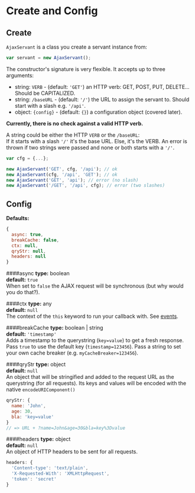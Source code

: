Create and Config
=================

Create
------
`AjaxServant` is a class you create a servant instance from:
```js
var servant = new AjaxServant();
```

The constructor's signature is very flexible. It accepts up to three arguments:
* string: `VERB` - (default: `'GET'`) an HTTP verb: GET, POST, PUT, DELETE... Should be CAPITALIZED. 
* string: `/baseURL` - (default: `'/'`) the URL to assign the servant to. Should start with a slash e.g. `'/api'`.
* object: `{config}` - (default: `{}`) a configuration object (covered later).  

**Currently, there is no check against a valid HTTP verb.**

A string could be either the HTTP `VERB` or the `/baseURL`:  
If it starts with a slash `'/'` it's the base URL. Else, it's the VERB. An error is thrown if two strings were passed and none or both starts with a `'/'`.

```js
var cfg = {...};

new AjaxServant('GET', cfg, '/api'); // ok
new AjaxServant(cfg, '/api', 'GET'); // ok
new AjaxServant('GET', 'api'); // error (no slash)
new AjaxServant('/GET', '/api', cfg); // error (two slashes)

```




Config
------
**Defaults:**
```js
{
  async: true,
  breakCache: false,
  ctx: null,
  qryStr: null,
  headers: null
}
```

####async
**type:** boolean  
**default:** `true`  
When set to `false` the AJAX request will be synchronous (but why would you do that?).


####ctx
**type:** any  
**default:** `null`  
The context of the `this` keyword to run your callback with. See [events](./events.md).


####breakCache
**type:** boolean | string  
**default:** `'timestamp'`  
Adds a timestamp to the querystring (`key=value`) to get a fresh response. Pass `true` to use the default key (`timestamp=123456`). Pass a string to set your own cache breaker (e.g. `myCacheBreaker=123456`).


####qryStr
**type:** object  
**default:** `null`  
An object that will be stringified and added to the request URL as the querystring (for all requests). Its keys and values will be encoded with the native `encodeURIComponent()`

```js
qryStr: {
  name: 'John',
  age: 30,
  bla: 'key=value'
}
// => URL + ?name=John&age=30&bla=key%3Dvalue
```


####headers
**type:** object  
**default:** `null`  
An object of HTTP headers to be sent for all requests.
```js
headers: {
  'Content-type': 'text/plain',
  'X-Requested-With': 'XMLHttpRequest',
  'token': 'secret'
}
```
